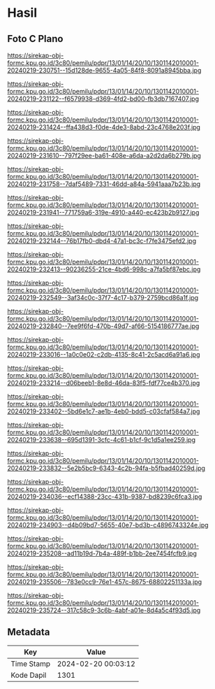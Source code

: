 # Hasil

## Foto C Plano

https://sirekap-obj-formc.kpu.go.id/3c80/pemilu/pdpr/13/01/14/20/10/1301142010001-20240219-230751--15d128de-9655-4a05-84f8-8091a8945bba.jpg

https://sirekap-obj-formc.kpu.go.id/3c80/pemilu/pdpr/13/01/14/20/10/1301142010001-20240219-231122--f6579938-d369-4fd2-bd00-fb3db7167407.jpg

https://sirekap-obj-formc.kpu.go.id/3c80/pemilu/pdpr/13/01/14/20/10/1301142010001-20240219-231424--ffa438d3-f0de-4de3-8abd-23c4768e203f.jpg

https://sirekap-obj-formc.kpu.go.id/3c80/pemilu/pdpr/13/01/14/20/10/1301142010001-20240219-231610--797f29ee-ba61-408e-a6da-a2d2da6b279b.jpg

https://sirekap-obj-formc.kpu.go.id/3c80/pemilu/pdpr/13/01/14/20/10/1301142010001-20240219-231758--7daf5489-7331-46dd-a84a-5941aaa7b23b.jpg

https://sirekap-obj-formc.kpu.go.id/3c80/pemilu/pdpr/13/01/14/20/10/1301142010001-20240219-231941--771759a6-319e-4910-a440-ec423b2b9127.jpg

https://sirekap-obj-formc.kpu.go.id/3c80/pemilu/pdpr/13/01/14/20/10/1301142010001-20240219-232144--76b17fb0-dbd4-47a1-bc3c-f7fe3475efd2.jpg

https://sirekap-obj-formc.kpu.go.id/3c80/pemilu/pdpr/13/01/14/20/10/1301142010001-20240219-232413--90236255-21ce-4bd6-998c-a7fa5bf87ebc.jpg

https://sirekap-obj-formc.kpu.go.id/3c80/pemilu/pdpr/13/01/14/20/10/1301142010001-20240219-232549--3af34c0c-37f7-4c17-b379-2759bcd86a1f.jpg

https://sirekap-obj-formc.kpu.go.id/3c80/pemilu/pdpr/13/01/14/20/10/1301142010001-20240219-232840--7ee9f6fd-470b-49d7-af66-5154186777ae.jpg

https://sirekap-obj-formc.kpu.go.id/3c80/pemilu/pdpr/13/01/14/20/10/1301142010001-20240219-233016--1a0c0e02-c2db-4135-8c41-2c5acd6a91a6.jpg

https://sirekap-obj-formc.kpu.go.id/3c80/pemilu/pdpr/13/01/14/20/10/1301142010001-20240219-233214--d06beeb1-8e8d-46da-83f5-fdf77ce4b370.jpg

https://sirekap-obj-formc.kpu.go.id/3c80/pemilu/pdpr/13/01/14/20/10/1301142010001-20240219-233402--5bd6e1c7-ae1b-4eb0-bdd5-c03cfaf584a7.jpg

https://sirekap-obj-formc.kpu.go.id/3c80/pemilu/pdpr/13/01/14/20/10/1301142010001-20240219-233638--695d1391-3cfc-4c61-b1cf-9c1d5a1ee259.jpg

https://sirekap-obj-formc.kpu.go.id/3c80/pemilu/pdpr/13/01/14/20/10/1301142010001-20240219-233832--5e2b5bc9-6343-4c2b-94fa-b5fbad40259d.jpg

https://sirekap-obj-formc.kpu.go.id/3c80/pemilu/pdpr/13/01/14/20/10/1301142010001-20240219-234036--ecf14388-23cc-431b-9387-bd8239c6fca3.jpg

https://sirekap-obj-formc.kpu.go.id/3c80/pemilu/pdpr/13/01/14/20/10/1301142010001-20240219-234903--d4b09bd7-5655-40e7-bd3b-c4896743324e.jpg

https://sirekap-obj-formc.kpu.go.id/3c80/pemilu/pdpr/13/01/14/20/10/1301142010001-20240219-235208--ad11b19d-7b4a-489f-b1bb-2ee7454fcfb9.jpg

https://sirekap-obj-formc.kpu.go.id/3c80/pemilu/pdpr/13/01/14/20/10/1301142010001-20240219-235506--783e0cc9-76e1-457c-8675-68802251133a.jpg

https://sirekap-obj-formc.kpu.go.id/3c80/pemilu/pdpr/13/01/14/20/10/1301142010001-20240219-235724--317c58c9-3c6b-4abf-a01e-8d4a5c4f93d5.jpg


## Metadata

| Key        | Value               |
| ---------- | ------------------- |
| Time Stamp | 2024-02-20 00:03:12 |
| Kode Dapil | 1301                |



